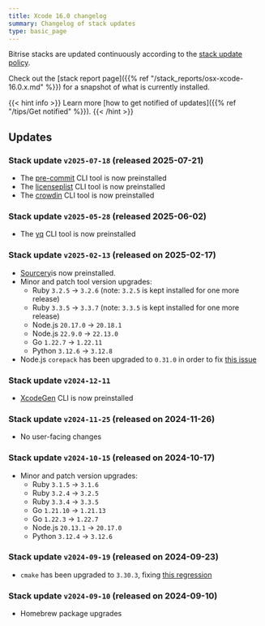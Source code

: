 ```yaml
---
title: Xcode 16.0 changelog
summary: Changelog of stack updates
type: basic_page
---
```


Bitrise stacks are updated continuously according to the [stack update policy](https://devcenter.bitrise.io/en/infrastructure/build-stacks/stack-update-policy.html).

Check out the [stack report page]({{% ref "/stack_reports/osx-xcode-16.0.x.md" %}}) for a snapshot of what is currently installed.

{{< hint info >}}
Learn more [how to get notified of updates]({{% ref "/tips/Get notified" %}}).
{{< /hint >}}

## Updates

### Stack update `v2025-07-18` (released 2025-07-21)

- The [pre-commit](https://github.com/pre-commit/pre-commit) CLI tool is now preinstalled
- The [licenseplist](https://formulae.brew.sh/formula/licenseplist) CLI tool is now preinstalled
- The [crowdin](https://www.npmjs.com/package/@crowdin/cli) CLI tool is now preinstalled

### Stack update `v2025-05-28` (released 2025-06-02)

- The [yq](https://github.com/mikefarah/yq) CLI tool is now preinstalled

### Stack update `v2025-02-13` (released on 2025-02-17)

- [Sourcery](https://github.com/krzysztofzablocki/Sourcery)is now preinstalled.
- Minor and patch tool version upgrades:
  - Ruby `3.2.5` -> `3.2.6` (note: `3.2.5` is kept installed for one more release)
  - Ruby `3.3.5` -> `3.3.7` (note: `3.3.5` is kept installed for one more release)
  - Node.js `20.17.0` -> `20.18.1`
  - Node.js `22.9.0` -> `22.13.0`
  - Go `1.22.7` -> `1.22.11`
  - Python `3.12.6` -> `3.12.8`
- Node.js `corepack` has been upgraded to `0.31.0` in order to fix [this issue](https://github.com/nodejs/corepack/issues/612)

### Stack update `v2024-12-11`

- [XcodeGen](https://github.com/yonaskolb/XcodeGen) CLI is now preinstalled

### Stack update `v2024-11-25` (released on 2024-11-26)

- No user-facing changes

### Stack update `v2024-10-15` (released on 2024-10-17)

- Minor and patch version upgrades:
  - Ruby `3.1.5` -> `3.1.6`
  - Ruby `3.2.4` -> `3.2.5`
  - Ruby `3.3.4` -> `3.3.5`
  - Go `1.21.10` -> `1.21.13`
  - Go `1.22.3` -> `1.22.7`
  - Node.js `20.13.1` -> `20.17.0`
  - Python `3.12.4` -> `3.12.6`

### Stack update `v2024-09-19` (released on 2024-09-23)

- `cmake` has been upgraded to `3.30.3`, fixing [this regression](https://gitlab.kitware.com/cmake/cmake/-/issues/26128)

### Stack update `v2024-09-10` (released on 2024-09-10)

- Homebrew package upgrades
